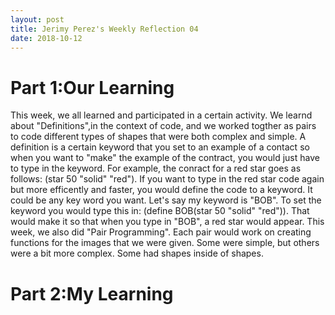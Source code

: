 ```yaml
---
layout: post
title: Jerimy Perez's Weekly Reflection 04
date: 2018-10-12
---
```


# Part 1:Our Learning

 This week, we all learned and participated in a certain activity. We learnd about "Definitions",in the context of code, and we worked togther as pairs to code different types of shapes that were both complex and simple. A definition is a certain keyword that you set to an example of a contact so when you want to "make" the example of the contract, you would just have to type in the keyword. For example, the conract for a red star goes as follows: (star 50 "solid" "red"). If you want to type in the red star code again but more efficently and faster, you would define the code to a keyword. It could be any key word you want. Let's say my keyword is "BOB". To set the keyword you would type this in: (define BOB(star 50 "solid" "red")). That would make it so that when you type in "BOB", a red star would appear. This week, we also did "Pair Programming". Each pair would work on creating functions for the images that we were given. Some were simple, but others were a bit more complex. Some had shapes inside of shapes.

# Part 2:My Learning

 

